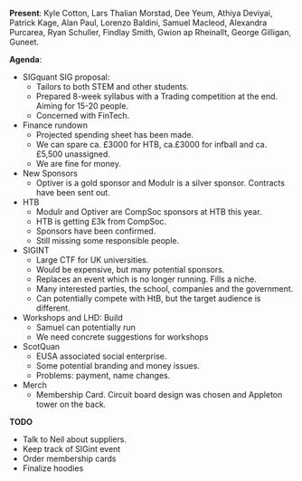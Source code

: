 ﻿---
date: 2019-10-31 6:00pm
---
**Present**:
Kyle Cotton, Lars Thalian Morstad, Dee Yeum, Athiya Deviyai, Patrick Kage, Alan Paul, Lorenzo Baldini, Samuel Macleod, Alexandra Purcarea, Ryan Schuller, Findlay Smith, Gwion ap Rheinallt, George Gilligan, Guneet.

**Agenda**:
* SIGquant SIG proposal:
	* Tailors to both STEM and other students.
	* Prepared 8-week syllabus with a Trading 	competition at the end. Aiming for 15-20 people.
	* Concerned with FinTech. 
* Finance rundown
	* Projected spending sheet has been made.
	* We can spare ca. £3000 for HTB, ca.£3000 for infball and ca. £5,500 unassigned. 
	* We are fine for money.
* New Sponsors
	* Optiver is a gold sponsor and Modulr is a silver sponsor. Contracts have been sent out. 
* HTB
	* Modulr and Optiver are CompSoc sponsors at HTB this year.
	* HTB is getting £3k from CompSoc. 
	* Sponsors have been confirmed.
	* Still missing some responsible people.
* SIGINT
	* Large CTF for UK universities.
	* Would be expensive, but many potential sponsors.
	* Replaces an event which is no longer running. Fills a niche.
	* Many interested parties, the school, companies and the government. 
	* Can potentially compete with HtB, but the target audience is different.
* Workshops and LHD: Build
	* Samuel can potentially run
	* We need concrete suggestions for workshops
* ScotQuan
	* EUSA associated social enterprise. 
	* Some potential branding and money issues.
	* Problems: payment, name changes.  
* Merch
	* Membership Card. Circuit board design was chosen and Appleton tower on the back. 

**TODO**
* Talk to Neil about suppliers. 
* Keep track of SIGint event
* Order membership cards
* Finalize hoodies 


